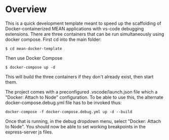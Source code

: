 # Overview

This is a quick development template meant to speed up the scaffolding of Docker-containerized MEAN applications with vs-code debugging extensions. There are three containers that can be run simultaneously using docker compose. First cd into the main folder:

```
$ cd mean-docker-template
```

 Then use Docker Compose

 ```
 $ docker-compose up -d
 ```

 This will build the three containers if they don't already exist, then start them.

 The project comes with a preconfigured .vscode/launch.json file which a "Docker: Attach to Node" configuration. To be able to use this, the alternate docker-compose.debug.yml file has to be invoked thus:

 ```
 docker-compose -f docker-compose.debug.yml up -d --build
 ```
Once that is running, in the debug dropdown menu, select "Docker: Attach to Node". You should now be able to set working breakpoints in the express-server js files.